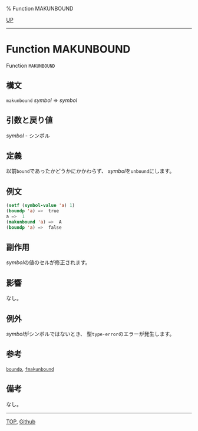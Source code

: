 % Function MAKUNBOUND

[UP](10.2.html)  

---

# Function MAKUNBOUND


Function `MAKUNBOUND`


## 構文

`makunbound` *symbol* => *symbol*


## 引数と戻り値

*symbol* - シンボル


## 定義

以前`bound`であったかどうかにかかわらず、
*symbol*を`unbound`にします。


## 例文

```lisp
(setf (symbol-value 'a) 1)
(boundp 'a) =>  true
a =>  1
(makunbound 'a) =>  A
(boundp 'a) =>  false
```


## 副作用

*symbol*の値のセルが修正されます。


## 影響

なし。


## 例外

*symbol*がシンボルではないとき、
型`type-error`のエラーが発生します。


## 参考

[`boundp`](10.2.boundp.html),
[`fmakunbound`](5.3.fmakunbound.html)


## 備考

なし。


---
[TOP](index.html),  [Github](https://github.com/nptcl/npt-japanese)


